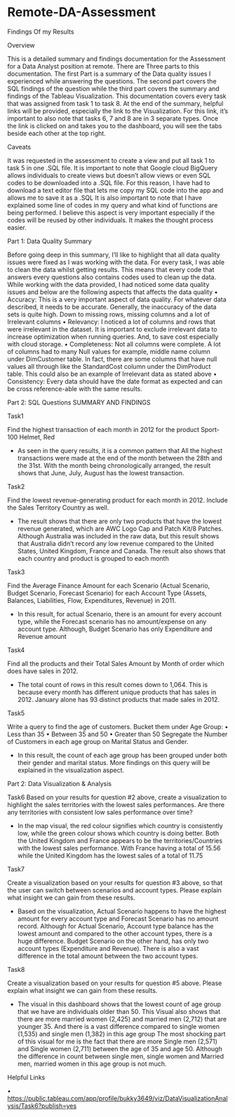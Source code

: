 # Remote-DA-Assessment
Findings Of my Results

Overview

This is a detailed summary and findings documentation for the Assessment for a Data Analyst position at remote. There are Three parts to this documentation. The first Part is a summary of the Data quality issues I experienced while answering the questions. 
The second part covers the SQL findings of the question while the third part covers the summary and findings of the Tableau Visualization. This documentation covers every task that was assigned from task 1 to task 8. 
At the end of the summary, helpful links will be provided, especially the link to the Visualization. For this link, it’s important to also note that tasks 6, 7 and 8 are in 3 separate types. Once the link is clicked on and takes you to the dashboard, you will see the tabs beside each other at the top right.

Caveats

It was requested in the assessment to create a view and put all task 1 to task 5 in one .SQL file. It is important to note that Google cloud BigQuery allows individuals to create views but doesn’t allow views or even SQL codes to be downloaded into a .SQL file. For this reason, I have had to download a text editor file that lets me copy my SQL code into the app and allows me to save it as a .SQL
	It is also important to note that I have explained some line of codes in my query and what kind of functions are being performed. I believe this aspect is very important especially if the codes will be reused by other individuals. It makes the thought process easier.


Part 1: Data Quality Summary

Before going deep in this summary, I’ll like to highlight that all data quality issues were fixed as I was working with the data. For every task, I was able to clean the data whilst getting results. This means that every code that answers every questions also contains codes used to clean up the data. 
While working with the data provided, I had noticed some data quality issues and below are the following aspects that affects the data quality
•	Accuracy: This is a very important aspect of data quality. For whatever data described, it needs to be accurate. Generally, the inaccuracy of the data sets is quite high. Down to missing rows, missing columns and a lot of Irrelevant columns
•	Relevancy: I noticed a lot of columns and rows that were irrelevant in the dataset. It is important to exclude irrelevant data to increase optimization when running queries. And, to save cost especially with cloud storage.
•	Completeness: Not all columns were complete. A lot of columns had to many Null values for example, middle name column under DimCustomer table. In fact, there are some columns that have null values all through like the StandardCost column under the DimProduct table. This could also be an example of Irrelevant data as stated above
•	Consistency: Every data should have the date format as expected and can be cross reference-able with the same results.





Part 2: SQL Questions SUMMARY AND FINDINGS

Task1

Find the highest transaction of each month in 2012 for the product Sport-100 Helmet, Red
-	 As seen in the query results, it is a common pattern that All the highest transactions were made at the end of the month between the 28th and the 31st. With the month being chronologically arranged, the result shows that June, July, August has the lowest transaction. 


Task2

Find the lowest revenue-generating product for each month in 2012. Include the Sales Territory Country as well.
-	 The result shows that there are only two products that have the lowest revenue generated, which are AWC Logo Cap and Patch Kit/8 Patches. Although Australia was included in the raw data, but this result shows that Australia didn’t record any low revenue compared to the United States, United Kingdom, France and Canada. The result also shows that each country and product is grouped to each month


Task3

Find the Average Finance Amount for each Scenario (Actual Scenario, Budget Scenario, Forecast Scenario) for each Account Type (Assets, Balances, Liabilities, Flow, Expenditures, Revenue) in 2011.
-	 In this result, for actual Scenario, there is an amount for every account type, while the Forecast scenario has no amount/expense on any account type. Although, Budget Scenario has only Expenditure and Revenue amount


Task4

Find all the products and their Total Sales Amount by Month of order which does have sales in 2012.
-	The total count of rows in this result comes down to 1,064. This is because every month has different unique products that has sales in 2012. January alone has 93 distinct products that made sales in 2012.


Task5

Write a query to find the age of customers. Bucket them under
Age Group:
•	Less than 35
•	Between 35 and 50
•	Greater than 50
Segregate the Number of Customers in each age group on Marital Status and Gender.
-	 In this result, the count of each age group has been grouped under both their gender and marital status. More findings on this query will be explained in the visualization aspect.




	

Part 2: Data Visualization & Analysis

Task6
Based on your results for question #2 above, create a visualization to highlight the sales territories with the lowest sales performances. Are there any territories with consistent low sales performance over time?
-	 In the map visual, the red colour signifies which country is consistently low, while the green colour shows which country is doing better.
Both the United Kingdom and France appears to be the territories/Countries with the lowest sales performance. With France having a total of 15.56 while the United Kingdom has the lowest sales of a total of 11.75

Task7

Create a visualization based on your results for question #3 above, so that the user can switch between scenarios and account types. Please explain what insight we can gain from these results.
-	 Based on the visualization, Actual Scenario happens to have the highest amount for every account type and Forecast Scenario has no amount record. Although for Actual Scenario, Account type balance has the lowest amount and compared to the other account types, there is a huge difference.
Budget Scenario on the other hand, has only two account types (Expenditure and Revenue). There is also a vast difference in the total amount between the two account types.


Task8

Create a visualization based on your results for question #5 above. Please explain what insight we can gain from these results.
-	 The visual in this dashboard shows that the lowest count of age group that we have are individuals older than 50. 
  This Visual also shows that there are more married women (2,425) and married men (2,712) that are younger 35. And there is a vast difference compared to single women (1,535) and single men (1,382) in this age group
 The most shocking part of this visual for me is the fact that there are more Single men (2,571) and Single women (2,711) between the age of 35 and age 50. Although the difference in count between single men, single women and Married men, married women in this age group is not much.


Helpful Links

•	https://public.tableau.com/app/profile/bukky3649/viz/DataVisualizationAnalysis/Task6?publish=yes





